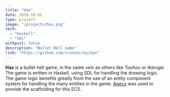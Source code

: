 ```yaml
---
title: "Hax"
date: 2018-10-01
type: project
image: "/projects/hax.png"
tech:
  - "Haskell"
  - "SDL"
withpost: false
description: "Bullet Hell Game"
link: "https://github.com/cronokirby/hax"
---
```


**Hax** is a bullet hell game, in the same vein as others like *Touhou* or *Ikaruga*.
The game is written in Haskell, using SDL for handling the drawing logic. The game
logic benefits greatly from the use of an entity component system for handling the many entities
in the game. [Apecs](https://hackage.haskell.org/package/apecs) was used to provide the scaffolding
for this ECS.
<!--more-->